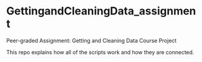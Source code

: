 # GettingandCleaningData_assignment
Peer-graded Assignment: Getting and Cleaning Data Course Project

This repo explains how all of the scripts work and how they are connected.


